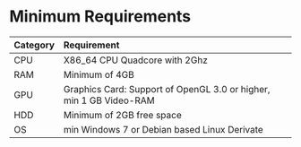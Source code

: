 # Minimum Requirements

| Category | Requirement |
| :--- | :--- |
| CPU | X86\_64 CPU Quadcore with 2Ghz |
| RAM | Minimum of 4GB |
| GPU | Graphics Card: Support of OpenGL 3.0 or higher, min 1 GB Video-RAM |
| HDD | Minimum of 2GB free space |
| OS | min Windows 7 or Debian based Linux Derivate |

